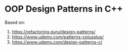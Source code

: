 # OOP Design Patterns in C++

Based on:
  1. https://refactoring.guru/design-patterns/
  2. https://www.udemy.com/patterns-cplusplus/
  3. https://www.udemy.com/design-patterns-c/
